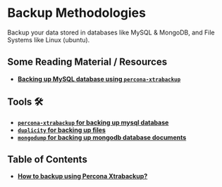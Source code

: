 # Backup Methodologies

Backup your data stored in databases like MySQL &amp; MongoDB, and File Systems like Linux (ubuntu).

## Some Reading Material / Resources

- **[Backing up MySQL database using `percona-xtrabackup`](https://www.digitalocean.com/community/tutorials/how-to-configure-mysql-backups-with-percona-xtrabackup-on-ubuntu-16-04)**

## Tools 🛠️

- **[`percona-xtrabackup` for backing up mysql database](https://docs.percona.com/percona-xtrabackup/8.0/)**
- **[`duplicity` for backing up files](https://linux.die.net/man/1/duplicity)**
- **[`mongodump` for backing up mongodb database documents](https://www.mongodb.com/docs/database-tools/mongodump/)**

## Table of Contents

- **[How to backup using Percona Xtrabackup?](./percona-usage-mysql-backup/)**
